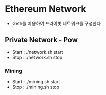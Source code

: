 # Ethereum Network

- Geth를 이용하여 프라이빗 네트워크를 구성한다

## Private Network - Pow
- Start : ./network.sh start
- Stop : ./network.sh stop
### Mining 
- Start : ./mining.sh start
- Stop : ./mining.sh stop
